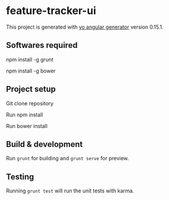 # feature-tracker-ui

This project is generated with [yo angular generator](https://github.com/yeoman/generator-angular)
version 0.15.1.

## Softwares required

npm install -g grunt

npm install -g bower


## Project setup

Git clone repository 

Run npm install

Run bower install

## Build & development

Run `grunt` for building and `grunt serve` for preview.

## Testing

Running `grunt test` will run the unit tests with karma.